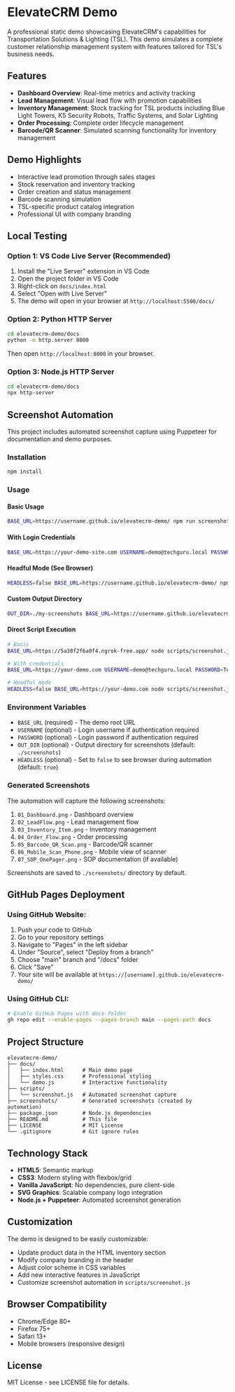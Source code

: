 # ElevateCRM Demo

A professional static demo showcasing ElevateCRM's capabilities for Transportation Solutions & Lighting (TSL). This demo simulates a complete customer relationship management system with features tailored for TSL's business needs.

## Features

- **Dashboard Overview**: Real-time metrics and activity tracking
- **Lead Management**: Visual lead flow with promotion capabilities
- **Inventory Management**: Stock tracking for TSL products including Blue Light Towers, K5 Security Robots, Traffic Systems, and Solar Lighting
- **Order Processing**: Complete order lifecycle management
- **Barcode/QR Scanner**: Simulated scanning functionality for inventory management

## Demo Highlights

- Interactive lead promotion through sales stages
- Stock reservation and inventory tracking
- Order creation and status management
- Barcode scanning simulation
- TSL-specific product catalog integration
- Professional UI with company branding

## Local Testing

### Option 1: VS Code Live Server (Recommended)
1. Install the "Live Server" extension in VS Code
2. Open the project folder in VS Code
3. Right-click on `docs/index.html`
4. Select "Open with Live Server"
5. The demo will open in your browser at `http://localhost:5500/docs/`

### Option 2: Python HTTP Server
```bash
cd elevatecrm-demo/docs
python -m http.server 8000
```
Then open `http://localhost:8000` in your browser.

### Option 3: Node.js HTTP Server
```bash
cd elevatecrm-demo/docs
npx http-server
```

## Screenshot Automation

This project includes automated screenshot capture using Puppeteer for documentation and demo purposes.

### Installation

```bash
npm install
```

### Usage

#### Basic Usage
```bash
BASE_URL=https://username.github.io/elevatecrm-demo/ npm run screenshot
```

#### With Login Credentials
```bash
BASE_URL=https://your-demo-site.com USERNAME=demo@techguru.local PASSWORD=TempDemo!2025 npm run screenshot
```

#### Headful Mode (See Browser)
```bash
HEADLESS=false BASE_URL=https://username.github.io/elevatecrm-demo/ npm run screenshot
```

#### Custom Output Directory
```bash
OUT_DIR=./my-screenshots BASE_URL=https://username.github.io/elevatecrm-demo/ npm run screenshot
```

#### Direct Script Execution
```bash
# Basic
BASE_URL=https://5a38f2f6a0f4.ngrok-free.app/ node scripts/screenshot.js

# With credentials
BASE_URL=https://your-demo.com USERNAME=demo@techguru.local PASSWORD=TempDemo!2025 node scripts/screenshot.js

# Headful mode
HEADLESS=false BASE_URL=https://your-demo.com node scripts/screenshot.js
```

### Environment Variables

- `BASE_URL` (required) - The demo root URL
- `USERNAME` (optional) - Login username if authentication required
- `PASSWORD` (optional) - Login password if authentication required
- `OUT_DIR` (optional) - Output directory for screenshots (default: `./screenshots`)
- `HEADLESS` (optional) - Set to `false` to see browser during automation (default: `true`)

### Generated Screenshots

The automation will capture the following screenshots:

1. `01_Dashboard.png` - Dashboard overview
2. `02_LeadFlow.png` - Lead management flow
3. `03_Inventory_Item.png` - Inventory management
4. `04_Order_Flow.png` - Order processing
5. `05_Barcode_QR_Scan.png` - Barcode/QR scanner
6. `06_Mobile_Scan_Phone.png` - Mobile view of scanner
7. `07_SOP_OnePager.png` - SOP documentation (if available)

Screenshots are saved to `./screenshots/` directory by default.

## GitHub Pages Deployment

### Using GitHub Website:
1. Push your code to GitHub
2. Go to your repository settings
3. Navigate to "Pages" in the left sidebar
4. Under "Source", select "Deploy from a branch"
5. Choose "main" branch and "/docs" folder
6. Click "Save"
7. Your site will be available at `https://[username].github.io/elevatecrm-demo/`

### Using GitHub CLI:
```bash
# Enable GitHub Pages with docs folder
gh repo edit --enable-pages --pages-branch main --pages-path docs
```

## Project Structure

```
elevatecrm-demo/
├── docs/
│   ├── index.html      # Main demo page
│   ├── styles.css      # Professional styling
│   └── demo.js         # Interactive functionality
├── scripts/
│   └── screenshot.js   # Automated screenshot capture
├── screenshots/        # Generated screenshots (created by automation)
├── package.json        # Node.js dependencies
├── README.md           # This file
├── LICENSE             # MIT License
└── .gitignore          # Git ignore rules
```

## Technology Stack

- **HTML5**: Semantic markup
- **CSS3**: Modern styling with flexbox/grid
- **Vanilla JavaScript**: No dependencies, pure client-side
- **SVG Graphics**: Scalable company logo integration
- **Node.js + Puppeteer**: Automated screenshot generation

## Customization

The demo is designed to be easily customizable:
- Update product data in the HTML inventory section
- Modify company branding in the header
- Adjust color scheme in CSS variables
- Add new interactive features in JavaScript
- Customize screenshot automation in `scripts/screenshot.js`

## Browser Compatibility

- Chrome/Edge 80+
- Firefox 75+
- Safari 13+
- Mobile browsers (responsive design)

## License

MIT License - see LICENSE file for details.
